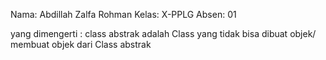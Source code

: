 Nama: Abdillah Zalfa Rohman
Kelas: X-PPLG
Absen: 01



yang dimengerti : 
 class abstrak adalah Class yang
 tidak bisa dibuat objek/ membuat objek dari
 Class abstrak
